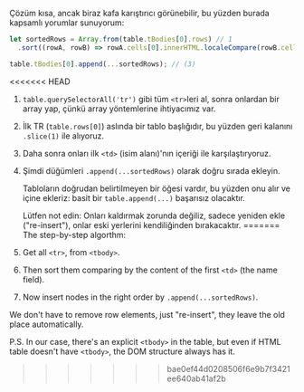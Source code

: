 Çözüm kısa, ancak biraz kafa karıştırıcı görünebilir, bu yüzden burada kapsamlı yorumlar sunuyorum:

```js
let sortedRows = Array.from(table.tBodies[0].rows) // 1
  .sort((rowA, rowB) => rowA.cells[0].innerHTML.localeCompare(rowB.cells[0].innerHTML));

table.tBodies[0].append(...sortedRows); // (3)
```

<<<<<<< HEAD
1. `table.querySelectorAll('tr')` gibi tüm `<tr>`leri al, sonra onlardan bir array yap,  çünkü array yöntemlerine ihtiyacımız var.
2. İlk TR (`table.rows[0]`) aslında bir tablo başlığıdır, bu yüzden geri kalanını `.slice(1)` ile alıyoruz.
3. Daha sonra onları ilk `<td>` (isim alanı)'nın içeriği ile karşılaştıryoruz.
4. Şimdi düğümleri `.append(...sortedRows)` olarak doğru sırada ekleyin.

    Tabloların doğrudan belirtilmeyen bir <tbody> öğesi vardır, bu yüzden onu alır ve içine ekleriz: basit bir `table.append(...)` başarısız olacaktır.
  
    Lütfen not edin: Onları kaldırmak zorunda değiliz, sadece yeniden ekle ("re-insert"), onlar eski yerlerini kendiliğinden bırakacaktır.
=======
The step-by-step algorthm:

1. Get all `<tr>`, from `<tbody>`.
2. Then sort them comparing by the content of the first `<td>` (the name field).
3. Now insert nodes in the right order by `.append(...sortedRows)`.

We don't have to remove row elements, just "re-insert", they leave the old place automatically.

P.S. In our case, there's an explicit `<tbody>` in the table, but even if HTML table doesn't have `<tbody>`, the DOM structure always has it.
>>>>>>> bae0ef44d0208506f6e9b7f3421ee640ab41af2b
